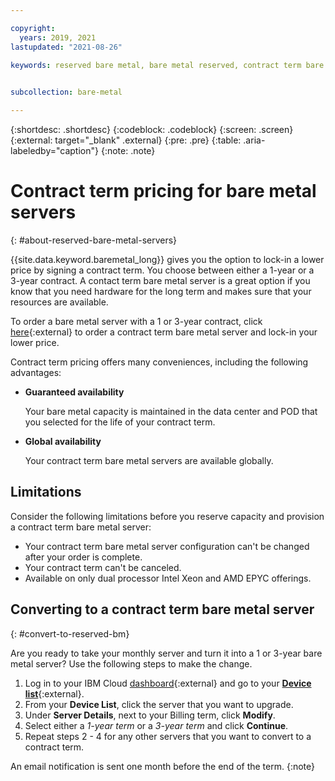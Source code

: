 ```yaml
---

copyright:
  years: 2019, 2021
lastupdated: "2021-08-26"

keywords: reserved bare metal, bare metal reserved, contract term bare metal, contract term bare metal server, contracr term server, contract term, 1 year server, 3 year server, 1 year bare metal, 3 year bare metal, 1 year bare metal server, 3 year bare metal server  
 

subcollection: bare-metal

---
```


{:shortdesc: .shortdesc}
{:codeblock: .codeblock}
{:screen: .screen}
{:external: target="_blank" .external}
{:pre: .pre}
{:table: .aria-labeledby="caption"}
{:note: .note}

# Contract term pricing for bare metal servers
{: #about-reserved-bare-metal-servers}

{{site.data.keyword.baremetal_long}} gives you the option to lock-in a lower price by signing a contract term. You choose between either a 1-year or a 3-year contract. A contact term bare metal server is a great option if you know that you need hardware for the long term and makes sure that your resources are available. 

To order a bare metal server with a 1 or 3-year contract, click [here](https://cloud.ibm.com/gen1/infrastructure/provision/bm?type=reserved){:external} to order a contract term bare metal server and lock-in your lower price.

Contract term pricing offers many conveniences, including the following advantages:

* **Guaranteed availability**

  Your bare metal capacity is maintained in the data center and POD that you selected for the life of your contract term.

* **Global availability**

   Your contract term bare metal servers are available globally. 

## Limitations

Consider the following limitations before you reserve capacity and provision a contract term bare metal server:

* Your contract term bare metal server configuration can't be changed after your order is complete. 
* Your contract term can't be canceled.
* Available on only dual processor Intel Xeon and AMD EPYC offerings. 

## Converting to a contract term bare metal server
{: #convert-to-reserved-bm}

Are you ready to take your monthly server and turn it into a 1 or 3-year bare metal server? Use the following steps to make the change.

1. Log in to your IBM Cloud [dashboard](https://cloud.ibm.com/){:external} and go to your [**Device list**](https://cloud.ibm.com/gen1/infrastructure/devices){:external}. 
2. From your **Device List**, click the server that you want to upgrade.
3. Under **Server Details**, next to your Billing term, click **Modify**.
4. Select either a _1-year term_ or a _3-year term_ and click **Continue**.
5. Repeat steps 2 - 4 for any other servers that you want to convert to a contract term. 

An email notification is sent one month before the end of the term.
{:note}
